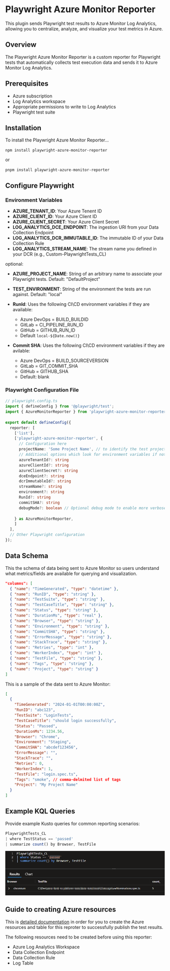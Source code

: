# Playwright Azure Monitor Reporter

This plugin sends Playwright test results to Azure Monitor Log Analytics, allowing you to centralize, analyze, and visualize your test metrics in Azure.

## Overview
The Playwright Azure Monitor Reporter is a custom reporter for Playwright tests that automatically collects test execution data and sends it to Azure Monitor Log Analytics.

## Prerequisites

- Azure subscription
- Log Analytics workspace
- Appropriate permissions to write to Log Analytics
- Playwright test suite

## Installation
To install the Playwright Azure Monitor Reporter...

`npm install playwright-azure-monitor-reporter`

or

`pnpm install playwright-azure-monitor-reporter`

## Configure Playwright

### Environment Variables

- **AZURE_TENANT_ID**: Your Azure Tenent ID
- **AZURE_CLIENT_ID**: Your Azure Client ID
- **AZURE_CLIENT_SECRET**: Your Azure Client Secret
- **LOG_ANALYTICS_DCE_ENDPOINT**: The ingestion URI from your Data Collection Endpoint
- **LOG_ANALYTICS_DCR_IMMUTABLE_ID**: The immutable ID of your Data Collection Rule
- **LOG_ANALYTICS_STREAM_NAME**: The stream name you defined in your DCR (e.g., Custom-PlaywrightTests_CL)

optional:

- **AZURE_PROJECT_NAME**: String of an arbitrary name to associate your Playwright tests.  Default: "DefaultProject"

- **TEST_ENVIRONMENT**: String of the environment the tests are run against.  Default: "local"

- **RunId**: Uses the following CI\CD environment variables if they are available:
  - Azure DevOps = BUILD_BUILDID
  - GitLab = CI_PIPELINE_RUN_ID
  - GitHub = GITHUB_RUN_ID
  - Default `local-${Date.now()}`

- **Commit SHA**: Uses the following CI\CD environment variables if they are avilable:
  - Azure DevOps = BUILD_SOURCEVERSION
  - GitLab = GIT_COMMIT_SHA
  - GitHub = GITHUB_SHA
  - Default: blank

### Playwright Configuration File


```typescript
// playwright.config.ts
import { defineConfig } from '@playwright/test';
import { AzureMonitorReporter } from 'playwright-azure-monitor-reporter';

export default defineConfig({
  reporter: [
    ['list'],
    ['playwright-azure-monitor-reporter', {
      // Configuration here
      projectName: 'Some Project Name', // to identify the test project or other information to group tests
      // Additional options which look for environment variables if not defined here
      azureTenantId?: string
      azureClientId?: string
      azureClientSecret?: string
      dceEndpoint?: string
      dcrImmutableId?: string
      streamName?: string
      environment?: string
      RunId?: string
      commitSHA?: string
      debugMode?: boolean // Optional debug mode to enable more verbose logging

    } as AzureMonitorReporter,
    ]
  ],
  // Other Playwright configuration
});
```


## Data Schema
This the schema of data being sent to Azure Monitor so users understand what metrics/fields are available for querying and visualization.

```json
"columns": [
  { "name": "TimeGenerated", "type": "datetime" },
  { "name": "RunID", "type": "string" },
  { "name": "TestSuite", "type": "string" },
  { "name": "TestCaseTitle", "type": "string" },
  { "name": "Status", "type": "string" },
  { "name": "DurationMs", "type": "real" },
  { "name": "Browser", "type": "string" },
  { "name": "Environment", "type": "string" },
  { "name": "CommitSHA", "type": "string" },
  { "name": "ErrorMessage", "type": "string" },
  { "name": "StackTrace", "type": "string" },
  { "name": "Retries", "type": "int" },
  { "name": "WorkerIndex", "type": "int" },
  { "name": "TestFile", "type": "string" },
  { "name": "Tags", "type": "string" },
  { "name": "Project", "type": "string" }
]
```

This is a sample of the data sent to Azure Monitor:

```json
[
  {
    "TimeGenerated": "2024-01-01T00:00:00Z",
    "RunID": "abc123",
    "TestSuite": "LoginTests",
    "TestCaseTitle": "should login successfully",
    "Status": "Passed",
    "DurationMs": 1234.56,
    "Browser": "Chrome",
    "Environment": "Staging",
    "CommitSHA": "abcdef123456",
    "ErrorMessage": "",
    "StackTrace": "",
    "Retries": 0,
    "WorkerIndex": 1,
    "TestFile": "login.spec.ts",
    "Tags": "smoke", // comma-delmited list of tags
    "Project": "My Project Name"
  }
]
```

## Example KQL Queries

Provide example Kusto queries for common reporting scenarios:

```typescript
PlaywrightTests_CL
| where TestStatus == 'passed'
| summarize count() by Browser, TestFile
```

![KQL Query](https://raw.githubusercontent.com/Antebios/playwright-azure-monitor-reporter/refs/heads/main/docs/images/azure-monitor-lw-02.png)

## Guide to creating Azure resources

This is [detailed documentation](https://github.com/Antebios/playwright-azure-monitor-reporter/blob/main/docs/readme.md)  in order for you to create the Azure resources and table for this reproter to successfully publish the test results.

The following resources need to be created before using this reporter:

- Azure Log Analytics Workspace
- Data Collection Endpoint
- Data Collection Rule
- Log Table
